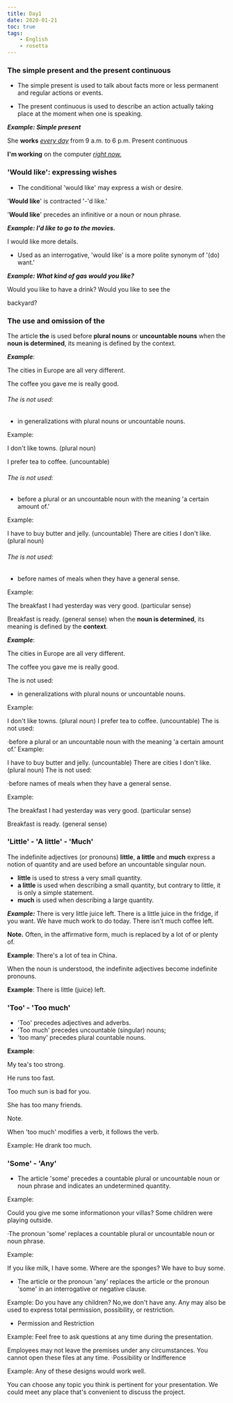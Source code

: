 ```yaml
---
title: Day1
date: 2020-01-21
toc: true
tags: 
    - English
    - rosetta
---
```




### The simple present and the present continuous

- The simple present is used to talk about facts more or less permanent and regular actions or events.

- The present continuous is used to describe an action actually taking place at the moment when one is speaking.



***Example: Simple present***

She **works** <u>*every day*</u> from 9 a.m. to 6 p.m. Present continuous

**I'm working** on the computer <u>*right now.*</u> 

<!--more-->

### 'Would like': expressing wishes 

- The conditional 'would like' may express a wish or desire.

  

'**Would like**' is contracted '-'d like.' 

'**Would like**' precedes an infinitive or a noun or noun phrase.



***Example: I'd like to go to the movies.***

I would like more details.



- Used as an interrogative, 'would like' is a more polite synonym of '(do) want.'



***Example: What kind of gas would you like?***



Would you like to have a drink? Would you like to see the

backyard? 



### The use and omission of the

The article **the** is used before **plural nouns** or **uncountable nouns** when the **noun is determined**, its meaning is defined by the context.



***Example***:

The cities in Europe are all very different. 

The coffee you gave me is really good. 



###### The is not used:

- in generalizations with plural nouns or uncountable nouns.



Example:

I don't like towns. (plural noun)

I prefer tea to coffee. (uncountable)



######  The is not used:

- before a plural or an uncountable noun with the meaning 'a certain amount of.' 



Example:

I have to buy butter and jelly. (uncountable) There are cities I don't like. (plural noun) 



###### The is not used:

- before names of meals when they have a general sense.



Example:

The breakfast I had yesterday was very good. (particular sense)

Breakfast is ready. (general sense)  when the **noun is determined**, its meaning is defined by the **context**.



***Example***:

The cities in Europe are all very different. 

The coffee you gave me is really good. 



The is not used:

- in generalizations with plural nouns or uncountable nouns.

Example:

I don't like towns. (plural noun) I prefer tea to coffee. (uncountable) The is not used:

·before a plural or an uncountable noun with the meaning 'a certain amount of.' Example:

I have to buy butter and jelly. (uncountable) There are cities I don't like. (plural noun) The is not used:

·before names of meals when they have a general sense.

Example:

The breakfast I had yesterday was very good. (particular sense)

Breakfast is ready. (general sense) 



### 'Little' - 'A little' - 'Much' 

The indefinite adjectives (or pronouns) **little**, **a little** and **much** express a notion of quantity and are used before an uncountable singular noun.

- **little** is used to stress a very small quantity.
- **a little** is used when describing a small quantity, but contrary to little, it is only a simple statement.
- **much** is used when describing a large quantity.

***Example:***
There is very little juice left.
There is a little juice in the fridge, if you want.
We have much work to do today. There isn't much coffee left. 

**Note.**
Often, in the affirmative form, much is replaced by a lot of or plenty of.

**Example**: There's a lot of tea in China.

When the noun is understood, the indefinite adjectives become indefinite pronouns. 

**Example**: There is little (juice) left. 



### 'Too' - 'Too much' 



- 'Too' precedes adjectives and adverbs. 
- 'Too much' precedes uncountable (singular) nouns;
-  'too many' precedes plural countable nouns.



**Example**: 

My tea's too strong.

He runs too fast.

Too much sun is bad for you.

She has too many friends. 



Note. 

When 'too much' modifies a verb, it follows the verb.

Example: He drank too much. 





### 'Some' - 'Any' 

- The article 'some' precedes a countable plural or uncountable noun or noun
  phrase and indicates an undetermined quantity. 



Example: 

Could you give me some informationon your villas?
Some children were playing outside.



·The pronoun 'some' replaces a countable plural or uncountable noun or noun phrase. 



Example:

 If you like milk, I have some.
Where are the sponges? We have to buy some.



- The article or the pronoun 'any' replaces the article or the pronoun 'some' in an interrogative or negative clause.

Example: Do you have any children?
No,we don't have any.
Any may also be used to express total permission, possibility, or restriction.



- Permission and Restriction



Example: Feel free to ask questions at any time during the presentation.

Employees may not leave the premises under any circumstances.
You cannot open these files at any time.
·Possibility or Indifference



Example: Any of these designs would work well.



You can choose any topic you think is pertinent for your presentation. We could meet any place that's convenient to discuss the project. 







